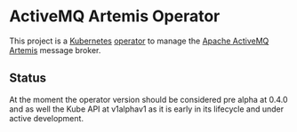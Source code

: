 # ActiveMQ Artemis Operator

This project is a [Kubernetes](https://kubernetes.io/) [operator](https://coreos.com/blog/introducing-operators.html)
to manage the [Apache ActiveMQ Artemis](https://activemq.apache.org/artemis/) message broker.

## Status
At the moment the operator version should be considered pre alpha at 0.4.0 and as well the Kube API at v1alphav1
as it is early in its lifecycle and under active development.
